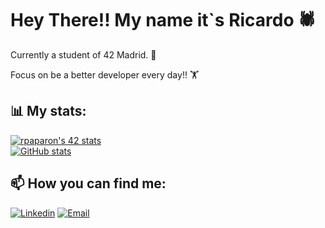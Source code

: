 # Hey There!! My name it`s Ricardo 🕷️

Currently a student of 42 Madrid. 💾

Focus on be a better developer every day!! 🏋

## 📊 My stats:

[![rpaparon's 42 stats](https://badge.mediaplus.ma/binary/rpaparon?1337Badge=off&UM6P=off)](https://github.com/oakoudad/badge42)  
[![GitHub stats](https://github-readme-stats.vercel.app/api?username=rpaparoni&show_icons=true&theme=github_dark&hide_title=true&count_private=true&hide_border=true)](https://github.com/rpaparoni)

## 📫 How you can find me:

[![Linkedin](https://img.shields.io/badge/-LinkedIn-blue?style=flat&logo=Linkedin&logoColor=white)](https://www.linkedin.com/in/ricardo-paparoni/) [![Email](https://img.shields.io/badge/Email-Contact-red?style=flat&logo=gmail&logoColor=white)](mailto:paparoniricardo@gmail.com)




